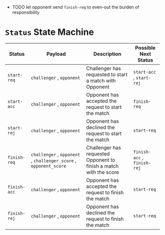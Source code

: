 - TODO let opponent send `finish-req` to even-out the burden of responsibility

# `Status` State Machine
| Status | Payload | Description | Possible Next Status |
|--------|---------|-------------|----------------------|
| `start-req` | `challenger` , `opponent` | Challenger has requested to start a match with Opponent | `start-acc` , `start-rej` |
| `start-acc` | `challenger` , `opponent` | Opponent has accepted the request to start the match | `finish-req` |
| `start-rej` | `challenger` , `opponent` | Opponent has declined the request to start the match | `start-req` |
| `finish-req` | `challenger` , `opponent` , `challenger_score` , `opponent_score` | Challenger has requested Opponent to finish a match with the score | `finish-acc` , `finish-rej` |
| `finish-acc` | `challenger` , `opponent` | Opponent has accepted the request to finish the match | `start-req` | 
| `finish-rej` | `challenger` , `opponent` | Opponent has declined the request to finish the match | `start-req` |

